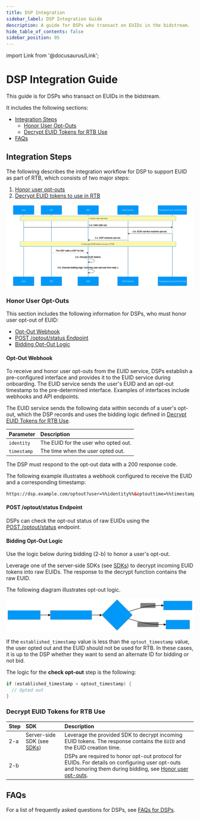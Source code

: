 ```yaml
---
title: DSP Integration
sidebar_label: DSP Integration Guide
description: A guide for DSPs who transact on EUIDs in the bidstream.
hide_table_of_contents: false
sidebar_position: 05
---
```


import Link from '@docusaurus/Link';

# DSP Integration Guide

This guide is for DSPs who transact on EUIDs in the bidstream.

It includes the following sections:

* [Integration Steps](#integration-steps)
   - [Honor User Opt-Outs](#honor-user-opt-outs)
   - [Decrypt EUID Tokens for RTB Use](#decrypt-euid-tokens-for-rtb-use)
* [FAQs](#faqs)

## Integration Steps 

The following describes the integration workflow for DSP to support EUID as part of RTB, which consists of two major steps:
1. [Honor user opt-outs](#honor-user-opt-outs)
2. [Decrypt EUID tokens to use in RTB](#decrypt-euid-tokens-for-rtb-use)

![DSP Flow](images/dsp-guide-flow-mermaid.svg)

### Honor User Opt-Outs

This section includes the following information for DSPs, who must honor user opt-out of EUID:

- [Opt-Out Webhook](#opt-out-webhook)
- [POST&nbsp;/optout/status Endpoint](#post-optoutstatus-endpoint)
- [Bidding Opt-Out Logic](#bidding-opt-out-logic)

#### Opt-Out Webhook

To receive and honor user opt-outs from the EUID service, DSPs establish a pre-configured interface and provides it to the EUID service during onboarding. The EUID service sends the user's EUID and an opt-out timestamp to the pre-determined interface. Examples of interfaces include webhooks and API endpoints.

The EUID service sends the following data within seconds of a user's opt-out, which the DSP records and uses the bidding logic defined in [Decrypt EUID Tokens for RTB Use](#decrypt-euid-tokens-for-rtb-use).

| Parameter | Description |
| :--- | :--- |
| `identity` | The EUID for the user who opted out. |
| `timestamp` | The time when the user opted out. |

The DSP must respond to the opt-out data with a 200 response code.

The following example  illustrates a webhook configured to receive the EUID and a corresponding timestamp:

```html
https://dsp.example.com/optout?user=%%identity%%&optouttime=%%timestamp%%
```

#### POST /optout/status Endpoint

DSPs can check the opt-out status of raw EUIDs using the [POST&nbsp;/optout/status](../endpoints/post-optout-status.md) endpoint.

#### Bidding Opt-Out Logic

Use the logic below during bidding (2-b) to honor a user's opt-out.

Leverage one of the server-side SDKs (see [SDKs](../sdks/summary-sdks.md)) to decrypt incoming EUID tokens into raw EUIDs. The response to the decrypt function contains the raw EUID.

The following diagram illustrates opt-out logic.

![DSP Opt-Out Check](images/dsp-guide-optout-check-mermaid.svg)

If the `established_timestamp` value is less than the `optout_timestamp` value, the user opted out and the EUID should not be used for RTB. In these cases, it is up to the DSP whether they want to send an alternate ID for bidding or not bid.

The logic for the <b>check opt-out</b> step is the following:

```java
if (established_timestamp < optout_timestamp) {
  // Opted out
}
```

### Decrypt EUID Tokens for RTB Use

| Step | SDK | Description |
| :--- | :--- | :--- |
| 2-a | Server-side SDK (see [SDKs](../sdks/summary-sdks.md)) | Leverage the provided SDK to decrypt incoming EUID tokens. The response contains the `EUID` and the EUID creation time. |
| 2-b | | DSPs are required to honor opt-out protocol for EUIDs. For details on configuring user opt-outs and honoring them during bidding, see [Honor user opt-outs](#honor-user-opt-outs). |

## FAQs

For a list of frequently asked questions for DSPs, see [FAQs for DSPs](../getting-started/gs-faqs.md#faqs-for-dsps).
